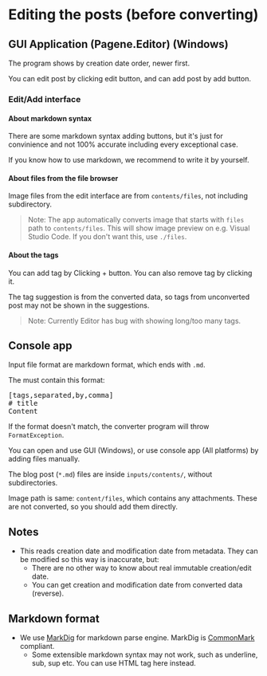 # Editing the posts (before converting)

## GUI Application (Pagene.Editor) (Windows)

The program shows by creation date order, newer first.

You can edit post by clicking edit button, and can add post by add button.

### Edit/Add interface

#### About markdown syntax

There are some markdown syntax adding buttons, but it's just for convinience and not 100% accurate including every exceptional case.

If you know how to use markdown, we recommend to write it by yourself.

#### About files from the file browser

Image files from the edit interface are from `contents/files`, not including subdirectory.

> Note: The app automatically converts image that starts with `files` path to `contents/files`. This will show image preview on e.g. Visual Studio Code. If you don't want this, use `./files`.

#### About the tags

You can add tag by Clicking + button. You can also remove tag by clicking it.

The tag suggestion is from the converted data, so tags from unconverted post may not be shown in the suggestions.

> Note: Currently Editor has bug with showing long/too many tags.

## Console app

Input file format are markdown format, which ends with `.md`.

The must contain this format:

<pre>
[tags,separated,by,comma]
# title
Content
</pre>

If the format doesn't match, the converter program will throw `FormatException`.

You can open and use GUI (Windows), or use console app (All platforms) by adding files manually.

The blog post (`*.md`) files are inside `inputs/contents/`, without subdirectories.

Image path is same: `content/files`, which contains any attachments. These are not converted, so you should add them directly.

## Notes

* This reads creation date and modification date from metadata. They can be modified so this way is inaccurate, but:
   * There are no other way to know about real immutable creation/edit date.
   * You can get creation and modification date from converted data (reverse).
 ## Markdown format
* We use [MarkDig](https://github.com/lunet-io/markdig) for markdown parse engine. MarkDig is [CommonMark](https://spec.commonmark.org/0.29/#setext-heading-underline) compliant.
   * Some extensible markdown syntax may not work, such as underline, sub, sup etc. You can use HTML tag here instead.
